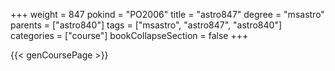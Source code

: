+++
weight = 847
pokind = "PO2006"
title = "astro847"
degree = "msastro"
parents = ["astro840"]
tags = ["msastro", "astro847", "astro840"]
categories = ["course"]
bookCollapseSection = false
+++

{{< genCoursePage >}}
